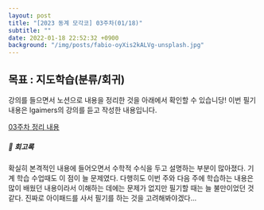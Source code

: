 ```yaml
---
layout: post
title: "[2023 동계 모각코] 03주차(01/18)"
subtitle: ""
date: 2022-01-18 22:52:32 +0900
background: "/img/posts/fabio-oyXis2kALVg-unsplash.jpg"
---
```


<h2 class="section-heading">목표 : 지도학습(분류/회귀) </h2>
<p></p>

<p>강의를 들으면서 노션으로 내용을 정리한 것을 아래에서 확인할 수 있습니당! 이번 필기 내용은 lgaimers의 강의를 듣고 작성한 내용입니다.</p>

[03주차 정리 내용](https://telling-brush-7e7.notion.site/f3fd355eeef4454a971edfdb34e60eff)

<p></p>

<h5>📓 회고록</h5>
<p>확실히 본격적인 내용에 들어오면서 수학적 수식을 두고 설명하는 부분이 많아졌다. 기계 학습 수업때도 이 점이 늘 문제였다. 다행히도 이번 주와 다음 주에 학습하는 내용은 많이 배웠던 내용이라서 이해하는 데에는 문제가 없지만 필기할 때는 늘 불만이었던 것 같다. 진짜로 아이패드를 사서 필기를 하는 것을 고려해봐야겠다...</p>
